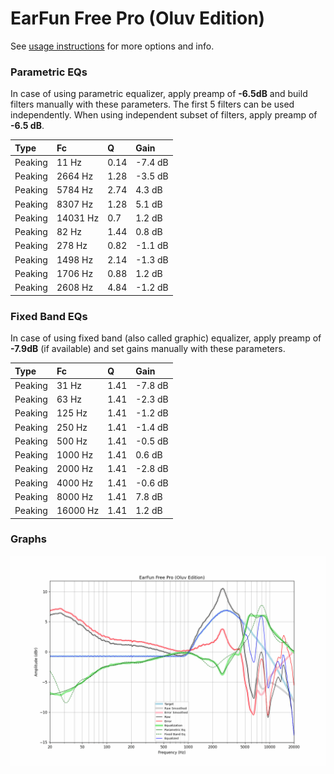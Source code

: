 # EarFun Free Pro (Oluv Edition)
See [usage instructions](https://github.com/jaakkopasanen/AutoEq#usage) for more options and info.

### Parametric EQs
In case of using parametric equalizer, apply preamp of **-6.5dB** and build filters manually
with these parameters. The first 5 filters can be used independently.
When using independent subset of filters, apply preamp of **-6.5 dB**.

| Type    | Fc       |    Q | Gain    |
|:--------|:---------|:-----|:--------|
| Peaking | 11 Hz    | 0.14 | -7.4 dB |
| Peaking | 2664 Hz  | 1.28 | -3.5 dB |
| Peaking | 5784 Hz  | 2.74 | 4.3 dB  |
| Peaking | 8307 Hz  | 1.28 | 5.1 dB  |
| Peaking | 14031 Hz | 0.7  | 1.2 dB  |
| Peaking | 82 Hz    | 1.44 | 0.8 dB  |
| Peaking | 278 Hz   | 0.82 | -1.1 dB |
| Peaking | 1498 Hz  | 2.14 | -1.3 dB |
| Peaking | 1706 Hz  | 0.88 | 1.2 dB  |
| Peaking | 2608 Hz  | 4.84 | -1.2 dB |

### Fixed Band EQs
In case of using fixed band (also called graphic) equalizer, apply preamp of **-7.9dB**
(if available) and set gains manually with these parameters.

| Type    | Fc       |    Q | Gain    |
|:--------|:---------|:-----|:--------|
| Peaking | 31 Hz    | 1.41 | -7.8 dB |
| Peaking | 63 Hz    | 1.41 | -2.3 dB |
| Peaking | 125 Hz   | 1.41 | -1.2 dB |
| Peaking | 250 Hz   | 1.41 | -1.4 dB |
| Peaking | 500 Hz   | 1.41 | -0.5 dB |
| Peaking | 1000 Hz  | 1.41 | 0.6 dB  |
| Peaking | 2000 Hz  | 1.41 | -2.8 dB |
| Peaking | 4000 Hz  | 1.41 | -0.6 dB |
| Peaking | 8000 Hz  | 1.41 | 7.8 dB  |
| Peaking | 16000 Hz | 1.41 | 1.2 dB  |

### Graphs
![](./EarFun%20Free%20Pro%20(Oluv%20Edition).png)